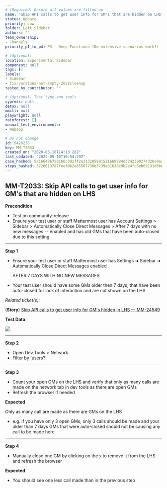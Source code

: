 ```yaml
---
# (Required) Ensure all values are filled up
name: "Skip API calls to get user info for GM's that are hidden on LHS"
status: Update
priority: Low
folder: Left Sidebar
authors: ""
team_ownership: 
- Channels
priority_p1_to_p4: P3 - Deep Functions (Do extensive scenarios work?)

# (Optional)
location: Experimental Sidebar
component: null
tags: []
labels: 
- Sidebar
- fix-versions-not-empty-2022cleanup
tested_by_contributor: ""

# (Optional) Test type and tools
cypress: null
detox: null
mmctl: null
playwright: null
rainforest: []
manual_test_environments: 
- Webapp

# Do not change
id: 5426238
key: MM-T2033
created_on: "2020-05-18T14:13:28Z"
last_updated: "2022-09-10T10:54:29Z"
case_hashed: 5a166486750c60c3d2ff2e313205881521668984d3242390274320e9a2c6f0290456156e1a9dde78dcdd9c5a38bbe9c8
steps_hashed: 3726613787feef062a85567736b3739eb1630e9b2e4fc6eb69131d6b8c0918e87f67f99915a44d2ab02d351d4444f65a
---
```


<!-- (Auto-generated) Based on frontmatter's "key" and "name" -->

## MM-T2033: Skip API calls to get user info for GM's that are hidden on LHS

**Precondition**

- Test on community-release
- Ensure your test user or staff Mattermost user has Account Settings > Sidebar > Automatically Close Direct Messages > After 7 days with no new messages -- enabled and has old GMs that have been auto-closed due to this setting

---

**Step 1**

- Ensure your test user or staff Mattermost user has Settings ➜ Sidebar ➜ Automatically Close Direct Messages enabled

  AFTER 7 DAYS WITH NO NEW MESSAGES

- Your test user should have some GMs older then 7 days, that have been auto-closed for lack of interaction and are not shown on the LHS

_Related ticket(s):_

(**Story**) [Skip API calls to get user info for GM's hidden in LHS — MM-24549](https://mattermost.atlassian.net/browse/MM-24549)

**Test Data**

![](https://cloudfront.tm4j.smartbear.com/tenant/ad722c15-e2a6-3788-82f3-92f99221f446/project/10302/embedded-f3277290f945470c4add5d21ef3dc7ca7b74388fc7152bfb6b99ae58c66a95a8-1589810991011-Screen+Shot+2020-05-18+at+9.53.16+AM.png)

---

**Step 2**

- Open Dev Tools > Network
- Filter by 'users?'

---

**Step 3**

- Count your open GMs on the LHS and verify that only as many calls are made on the network tab in dev tools as there are open GMs
- Refresh the browser if needed

**Expected**

Only as many call are made as there are GMs on the LHS

- e.g. if you have only 3 open GMs, only 3 calls should be made and your older than 7 days GMs that were auto-closed should not be causing any call to be made here

---

**Step 4**

- Manually close one GM by clicking on the `x` to remove it from the LHS and refresh the browser

**Expected**

- You should see one less call made than in the previous step
